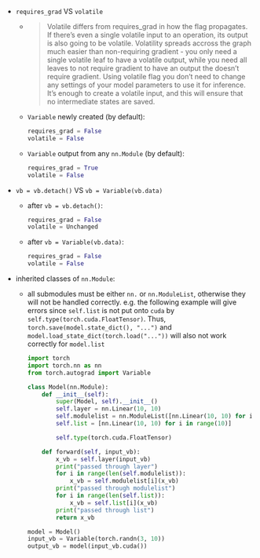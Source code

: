 * `requires_grad` VS `volatile`
    * > Volatile differs from requires_grad in how the flag propagates. If there’s even a single volatile input to an operation, its output is also going to be volatile. Volatility spreads accross the graph much easier than non-requiring gradient - you only need a single volatile leaf to have a volatile output, while you need all leaves to not require gradient to have an output the doesn’t require gradient. Using volatile flag you don’t need to change any settings of your model parameters to use it for inference. It’s enough to create a volatile input, and this will ensure that no intermediate states are saved.
    * `Variable` newly created (by default):
        ```py
        requires_grad = False
        volatile = False
        ```
    * `Variable` output from any `nn.Module` (by default):
        ```py
        requires_grad = True
        volatile = False
        ```

* `vb = vb.detach()` VS `vb = Variable(vb.data)`
    * after `vb = vb.detach()`:
        ```py
        requires_grad = False
        volatile = Unchanged
        ```
    * after `vb = Variable(vb.data)`:
        ```py
        requires_grad = False
        volatile = False
        ```

* inherited classes of `nn.Module`:
    * all submodules must be either `nn.` or `nn.ModuleList`, otherwise they will not be handled correctly. e.g. the following example will give errors since `self.list` is not put onto `cuda` by `self.type(torch.cuda.FloatTensor)`. Thus, `torch.save(model.state_dict(), "...")` and `model.load_state_dict(torch.load("..."))` will also not work correctly for `model.list`
        ```py
        import torch
        import torch.nn as nn
        from torch.autograd import Variable

        class Model(nn.Module):
            def __init__(self):
                super(Model, self).__init__()
                self.layer = nn.Linear(10, 10)
                self.modulelist = nn.ModuleList([nn.Linear(10, 10) for i in range(10)])
                self.list = [nn.Linear(10, 10) for i in range(10)]

                self.type(torch.cuda.FloatTensor)

            def forward(self, input_vb):
                x_vb = self.layer(input_vb)
                print("passed through layer")
                for i in range(len(self.modulelist)):
                    x_vb = self.modulelist[i](x_vb)
                print("passed through modulelist")
                for i in range(len(self.list)):
                    x_vb = self.list[i](x_vb)
                print("passed through list")
                return x_vb

        model = Model()
        input_vb = Variable(torch.randn(3, 10))
        output_vb = model(input_vb.cuda())
        ```

